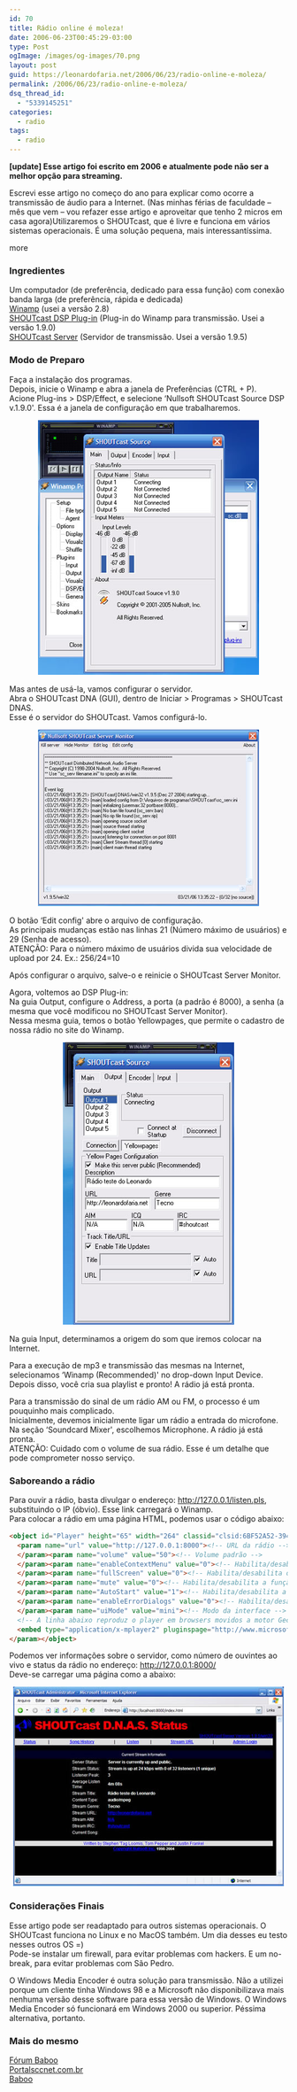 ```yaml
---
id: 70
title: Rádio online é moleza!
date: 2006-06-23T00:45:29-03:00
type: Post
ogImage: /images/og-images/70.png
layout: post
guid: https://leonardofaria.net/2006/06/23/radio-online-e-moleza/
permalink: /2006/06/23/radio-online-e-moleza/
dsq_thread_id:
  - "5339145251"
categories:
  - radio
tags:
  - radio
---
```

**[update] Esse artigo foi escrito em 2006 e atualmente pode não ser a melhor opção para streaming.**

Escrevi esse artigo no começo do ano para explicar como ocorre a transmissão de áudio para a Internet. (Nas minhas férias de faculdade – mês que vem – vou refazer esse artigo e aproveitar que tenho 2 micros em casa agora)Utilizaremos o SHOUTcast, que é livre e funciona em vários sistemas operacionais. É uma solução pequena, mais interessantíssima.

<span className="hidden">more</span>

### Ingredientes

Um computador (de preferência, dedicado para essa função) com conexão banda larga (de preferência, rápida e dedicada)  
[Winamp](http://winamp.com/player/) (usei a versão 2.8)  
[SHOUTcast DSP Plug-in](http://www.shoutcast.com/download/broadcast.phtml) (Plug-in do Winamp para transmissão. Usei a versão 1.9.0)  
[SHOUTcast Server](http://www.shoutcast.com/download/serve.phtml) (Servidor de transmissão. Usei a versão 1.9.5)

### Modo de Preparo

Faça a instalação dos programas.  
Depois, inicie o Winamp e abra a janela de Preferências (CTRL + P).  
Acione Plug-ins > DSP/Effect, e selecione &#8216;Nullsoft SHOUTcast Source DSP v.1.9.0'. Essa é a janela de configuração em que trabalharemos.

<center>
  <img src="/wp-content/uploads/2006/06/shoutcast1.jpg" alt="Configuração do SHOUTcast" />
</center>

Mas antes de usá-la, vamos configurar o servidor.  
Abra o SHOUTcast DNA (GUI), dentro de Iniciar > Programas > SHOUTcast DNAS.  
Esse é o servidor do SHOUTcast. Vamos configurá-lo.

<center>
  <img src="/wp-content/uploads/2006/06/shoutcast2.jpg" alt="O servidor do SHOUTcast" />
</center>

O botão &#8216;Edit config' abre o arquivo de configuração.  
As principais mudanças estão nas linhas 21 (Número máximo de usuários) e 29 (Senha de acesso).  
ATENÇÃO: Para o número máximo de usuários divida sua velocidade de upload por 24. Ex.: 256/24=10

Após configurar o arquivo, salve-o e reinicie o SHOUTcast Server Monitor.

Agora, voltemos ao DSP Plug-in:  
Na guia Output, configure o Address, a porta (a padrão é 8000), a senha (a mesma que você modificou no SHOUTcast Server Monitor).  
Nessa mesma guia, temos o botão Yellowpages, que permite o cadastro de nossa rádio no site do Winamp.

<center>
  <img src="/wp-content/uploads/2006/06/shoutcast3.jpg" alt="Definindo configurações" />
</center>

Na guia Input, determinamos a origem do som que iremos colocar na Internet.

Para a execução de mp3 e transmissão das mesmas na Internet, selecionamos &#8216;Winamp (Recommended)' no drop-down Input Device. Depois disso, você cria sua playlist e pronto! A rádio já está pronta.

Para a transmissão do sinal de um rádio AM ou FM, o processo é um pouquinho mais complicado.  
Inicialmente, devemos inicialmente ligar um rádio a entrada do microfone.  
Na seção &#8216;Soundcard Mixer', escolhemos Microphone. A rádio já está pronta.  
ATENÇÃO: Cuidado com o volume de sua rádio. Esse é um detalhe que pode comprometer nosso serviço.

### Saboreando a rádio

Para ouvir a rádio, basta divulgar o endereço: http://127.0.0.1/listen.pls, substituindo o IP (óbvio). Esse link carregará o Winamp.  
Para colocar a rádio em uma página HTML, podemos usar o código abaixo:

```html
<object id="Player" height="65" width="264" classid="clsid:6BF52A52-394A-11D3-B153-00C04F79FAA6">
  <param name="url" value="http://127.0.0.1:8000"><!-- URL da rádio -->
  </param><param name="volume" value="50"><!-- Volume padrão -->
  </param><param name="enableContextMenu" value="0"><!-- Habilita/desabilita o bot&atilde;o direito, com funções do Media Player. O valor padrão é TRUE -->
  </param><param name="fullScreen" value="0"><!-- Habilita/desabilita o modo fullscreen. O padrão é FALSE -->
  </param><param name="mute" value="0"><!-- Habilita/desabilita a função mudo. O padrão é FALSE -->
  </param><param name="AutoStart" value="1"><!-- Habilita/desabilita a autoexecu&ccedil;&atilde;o da rádio. O padrão é TRUE -->
  </param><param name="enableErrorDialogs" value="0"><!-- Habilita/desabilita mensagens de erro -->
  </param><param name="uiMode" value="mini"><!-- Modo da interface --> 
  <!-- A linha abaixo reproduz o player em browsers movidos a motor Gecko -->
  <embed type="application/x-mplayer2" pluginspage="http://www.microsoft.com/windows/mediaplayer/download/default.asp" filename="http://127.0.0.1:8000" showstatusbar="1" showpositioncontrols="0" width="264" height="51" enablecontextmenu="0" mute="0"></embed>
</param></object>
```

Podemos ver informações sobre o servidor, como número de ouvintes ao vivo e status da rádio no endereço: http://127.0.0.1:8000/  
Deve-se carregar uma página como a abaixo:

<center>
  <img src="/wp-content/uploads/2006/06/shoutcast5.jpg" alt="Informações da rádio" />
</center>

### Considerações Finais

Esse artigo pode ser readaptado para outros sistemas operacionais. O SHOUTcast funciona no Linux e no MacOS também. Um dia desses eu testo nesses outros OS =)  
Pode-se instalar um firewall, para evitar problemas com hackers. E um no-break, para evitar problemas com São Pedro.

O Windows Media Encoder é outra solução para transmissão. Não a utilizei porque um cliente tinha Windows 98 e a Microsoft não disponibilizava mais nenhuma versão desse software para essa versão de Windows. O Windows Media Encoder só funcionará em Windows 2000 ou superior. Péssima alternativa, portanto.

### Mais do mesmo

[Fórum Baboo](http://www.babooforum.com.br/idealbb/view.asp?topicID=141574)  
[Portalsccnet.com.br](http://www.portalsccnet.com/radio.html)  
[Baboo](http://www.baboo.com.br/absolutenm/templates/content.asp?articleid=4619&zoneid=24)

